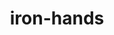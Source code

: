 ---
id: 992
title: iron-hands
types: [fighting,electric]
image: https://raw.githubusercontent.com/PokeAPI/sprites/master/sprites/pokemon/992.png
---
